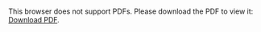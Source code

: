 <object data="christ-in-song/CIS1908pdfs/100.pdf" type="application/pdf" width="100%" height="1024px">
    <embed src="christ-in-song/CIS1908pdfs/100.pdf">
        <p>This browser does not support PDFs. Please download the PDF to view it: <a href="christ-in-song/CIS1908pdfs/100.pdf">Download PDF</a>.</p>
    </embed>
</object>
